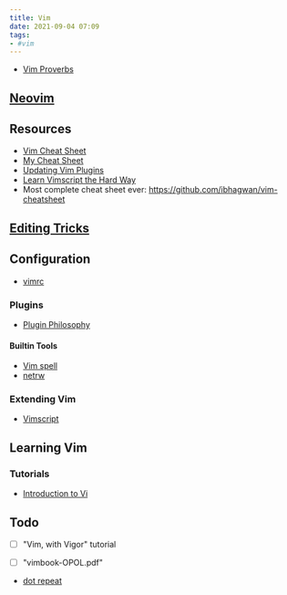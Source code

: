 ```yaml
---
title: Vim
date: 2021-09-04 07:09
tags:
- #vim
---
```


* [Vim Proverbs](https://www.vi-improved.org/vim-proverbs/)

## [Neovim](20210910142456-neovim.md)

## Resources

* [Vim Cheat Sheet](https://vim.rtorr.com/)
* [My Cheat Sheet](2021-01-30--11-21-55Z--vim_cheat_sheet.md)
* [Updating Vim Plugins](2021-06-10--05-56-54Z--updating_vim_plugins.md)
* [Learn Vimscript the Hard Way](https://learnvimscriptthehardway.stevelosh.com/)
* Most complete cheat sheet ever: https://github.com/ibhagwan/vim-cheatsheet

## [Editing Tricks](20210907220934-editing-tricks.md)

## Configuration

* [vimrc](20210906180559-vimrc.md)

### Plugins

* [Plugin Philosophy](20210905095415-plugin-philosophy.md)

#### Builtin Tools

* [Vim spell](20210919174217-vim-spell.md)
* [netrw](20210907063934-netrw.md)

### Extending Vim

* [Vimscript](20210904175015-vimscript.md)

## Learning Vim

### Tutorials

* [Introduction to Vi](2021-08-11--10-19-08Z--introduction_to_vi.md)

## Todo

- [ ] "Vim, with Vigor" tutorial
- [ ] "vimbook-OPOL.pdf"


* [dot repeat](20210910184833-dot-repeat.md)

